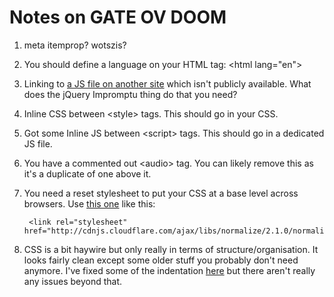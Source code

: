 # Notes on GATE OV DOOM

1. meta itemprop? wotszis?
2. You should define a language on your HTML tag: &lt;html lang="en"&gt;
3. Linking to [a JS file on another site](http://trentrichardson.com/Impromptu/jquery-impromptu.js) which isn't publicly available. What does the jQuery Impromptu thing do that you need?
4. Inline CSS between &lt;style&gt; tags. This should go in your CSS.
5. Got some Inline JS between &lt;script&gt; tags. This should go in a dedicated JS file.
6. You have a commented out &lt;audio&gt; tag. You can likely remove this as it's a duplicate of one above it.
7. You need a reset stylesheet to put your CSS at a base level across browsers. Use [this one](http:\/\/cdnjs.cloudflare.com/ajax/libs/normalize/2.1.0/normalize.css) like this:
        
        <link rel="stylesheet" href="http://cdnjs.cloudflare.com/ajax/libs/normalize/2.1.0/normalize.css">

8. CSS is a bit haywire but only really in terms of structure/organisation. It looks fairly clean except some older stuff you probably don't need anymore. I've fixed some of the indentation [here](http://uploads.chrisburnell.com/marks-super-fun.css) but there aren't really any issues beyond that.
